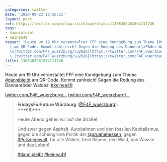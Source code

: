 ```yaml
---
categories: twitter
date: '2020-09-22 13:50:21'
layout: post
ref: https://twitter.com/schwarzlichtwue/status/1308403261054111746
tags:
- dannibleibt
- keinea49
teaser: "Heute um 19 Uhr veranstaltet FFF eine Kundgebung zum Thema [#dannibleibt](/t/dannibleibt)\
  \ am QR-Code. Kommt zahlreich! Gegen die Rodung des Dannenr\xF6der Waldes!  [#keinea49](/t/keinea49)\n\
  \n[twitter.com/F4F_wuerzburg/\u2026](https://twitter.com/F4F_wuerzburg/status/1308358571911008256)\
  \ [twitter.com/F4F_wuerzburg/\u2026](https://twitter.com/F4F_wuerzburg/status/1308358571911008256)"
title: 1308403261054111746
---
```

Heute um 19 Uhr veranstaltet FFF eine Kundgebung zum Thema [#dannibleibt](/t/dannibleibt) am QR-Code. Kommt zahlreich! Gegen die Rodung des Dannenröder Waldes!  [#keinea49](/t/keinea49)

[twitter.com/F4F_wuerzburg/…](https://twitter.com/F4F_wuerzburg/status/1308358571911008256) [twitter.com/F4F_wuerzburg/…](https://twitter.com/F4F_wuerzburg/status/1308358571911008256)
> <b>FridaysForFuture Würzburg</b> ([@F4F_wuerzburg](https://twitter.com/F4F_wuerzburg)):  
>+++EIL+++  
>  
>Heute Abend gehen wir auf die Straße!  
>  
>Und zwar gegen Asphalt, Autobahnen und den fossilen Kapitalismus, gegen die scheingrüne Politik der [@gruenehessen](https://twitter.com/gruenehessen), gegen [#Polizeigewalt](/t/polizeigewalt), für alle Wälder, freie Räume, den Wald, das Wasser und das Leben!  
>  
>[#dannibleibt](/t/dannibleibt) [#keinea49](/t/keinea49)   

